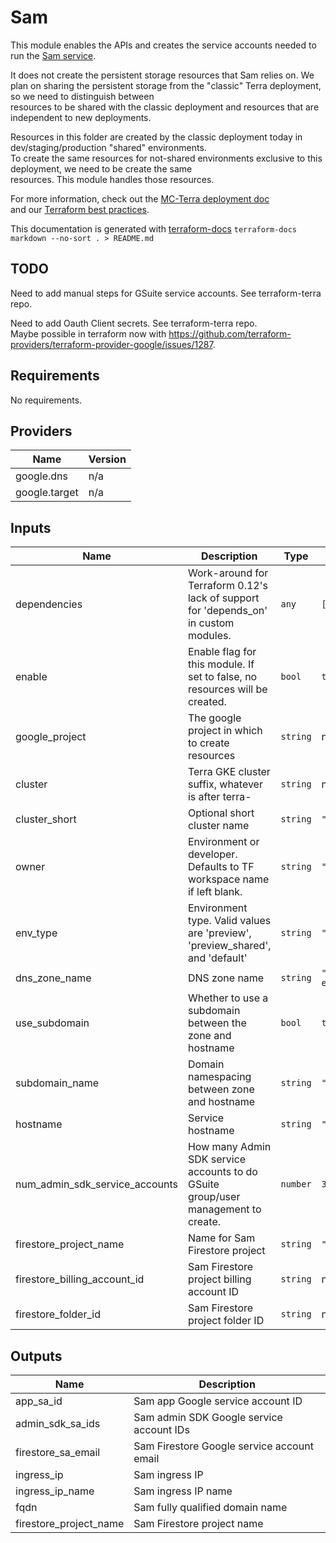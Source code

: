# Sam

This module enables the APIs and creates the service accounts needed to run the
[Sam service](https://github.com/broadinstitute/sam/).

It does not create the persistent storage resources that Sam relies on. We plan on sharing the persistent storage from the "classic" Terra deployment, so we need to distinguish between  
resources to be shared with the classic deployment and resources that are independent to new deployments.

Resources in this folder are created by the classic deployment today in dev/staging/production "shared" environments.  
To create the same resources for not-shared environments exclusive to this deployment, we need to be create the same  
resources. This module handles those resources.

For more information, check out the [MC-Terra deployment doc](https://docs.dsp-devops.broadinstitute.org/mc-terra/mcterra-deployment)  
and our [Terraform best practices](https://docs.dsp-devops.broadinstitute.org/best-practices-guides/terraform).

This documentation is generated with [terraform-docs](https://github.com/segmentio/terraform-docs)
`terraform-docs markdown --no-sort . > README.md`

## TODO  
Need to add manual steps for GSuite service accounts. See terraform-terra repo.

Need to add Oauth Client secrets. See terraform-terra repo.  
Maybe possible in terraform now with https://github.com/terraform-providers/terraform-provider-google/issues/1287.

## Requirements

No requirements.

## Providers

| Name | Version |
|------|---------|
| google.dns | n/a |
| google.target | n/a |

## Inputs

| Name | Description | Type | Default | Required |
|------|-------------|------|---------|:--------:|
| dependencies | Work-around for Terraform 0.12's lack of support for 'depends\_on' in custom modules. | `any` | `[]` | no |
| enable | Enable flag for this module. If set to false, no resources will be created. | `bool` | `true` | no |
| google\_project | The google project in which to create resources | `string` | n/a | yes |
| cluster | Terra GKE cluster suffix, whatever is after terra- | `string` | n/a | yes |
| cluster\_short | Optional short cluster name | `string` | `""` | no |
| owner | Environment or developer. Defaults to TF workspace name if left blank. | `string` | `""` | no |
| env\_type | Environment type. Valid values are 'preview', 'preview\_shared', and 'default' | `string` | `"default"` | no |
| dns\_zone\_name | DNS zone name | `string` | `"dsp-envs"` | no |
| use\_subdomain | Whether to use a subdomain between the zone and hostname | `bool` | `true` | no |
| subdomain\_name | Domain namespacing between zone and hostname | `string` | `""` | no |
| hostname | Service hostname | `string` | `""` | no |
| num\_admin\_sdk\_service\_accounts | How many Admin SDK service accounts to do GSuite group/user management to create. | `number` | `3` | no |
| firestore\_project\_name | Name for Sam Firestore project | `string` | `""` | no |
| firestore\_billing\_account\_id | Sam Firestore project billing account ID | `string` | n/a | yes |
| firestore\_folder\_id | Sam Firestore project folder ID | `string` | n/a | yes |

## Outputs

| Name | Description |
|------|-------------|
| app\_sa\_id | Sam app Google service account ID |
| admin\_sdk\_sa\_ids | Sam admin SDK Google service account IDs |
| firestore\_sa\_email | Sam Firestore Google service account email |
| ingress\_ip | Sam ingress IP |
| ingress\_ip\_name | Sam ingress IP name |
| fqdn | Sam fully qualified domain name |
| firestore\_project\_name | Sam Firestore project name |

